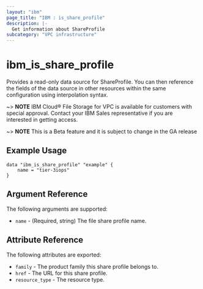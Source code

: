 ```yaml
---
layout: "ibm"
page_title: "IBM : is_share_profile"
description: |-
  Get information about ShareProfile
subcategory: "VPC infrastructure"
---
```


# ibm\_is_share_profile

Provides a read-only data source for ShareProfile. You can then reference the fields of the data source in other resources within the same configuration using interpolation syntax.


~> **NOTE**
IBM Cloud® File Storage for VPC is available for customers with special approval. Contact your IBM Sales representative if you are interested in getting access.

~> **NOTE**
This is a Beta feature and it is subject to change in the GA release 


## Example Usage

```hcl
data "ibm_is_share_profile" "example" {
	name = "tier-3iops"
}
```

## Argument Reference

The following arguments are supported:

- `name` - (Required, string) The file share profile name.

## Attribute Reference

The following attributes are exported:

- `family` - The product family this share profile belongs to.
- `href` - The URL for this share profile.
- `resource_type` - The resource type.

